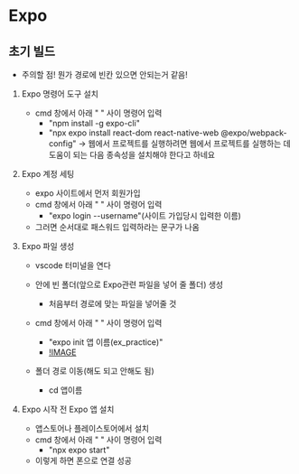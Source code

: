 # Expo

## 초기 빌드

- 주의할 점! 뭔가 경로에 빈칸 있으면 안되는거 같음!

1. Expo 명령어 도구 설치

   - cmd 창에서 아래 " " 사이 명령어 입력
     - "npm install -g expo-cli"
     - "npx expo install react-dom react-native-web @expo/webpack-config"
       -> 웹에서 프로젝트를 실행하려면 웹에서 프로젝트를 실행하는 데 도움이 되는 다음 종속성을 설치해야 한다고 하네요

2. Expo 계정 세팅

   - expo 사이트에서 먼저 회원가입
   - cmd 창에서 아래 " " 사이 명령어 입력
     - "expo login --username"(사이트 가입당시 입력한 이름)
   - 그러면 순서대로 패스워드 입력하라는 문구가 나옴

3. Expo 파일 생성

   - vscode 터미널을 연다
   - 안에 빈 폴더(앞으로 Expo관련 파일을 넣어 줄 폴더) 생성
     - 처음부터 경로에 맞는 파일을 넣어줄 것
   - cmd 창에서 아래 " " 사이 명령어 입력

     - "expo init 앱 이름(ex_practice)"
     - [!IMAGE](./Picture/expo%20init.png)

   - 폴더 경로 이동(해도 되고 안해도 됨)
     - cd 앱이름

4. Expo 시작 전 Expo 앱 설치
   - 앱스토어나 플레이스토어에서 설치
   - cmd 창에서 아래 " " 사이 명령어 입력
     - "npx expo start"
   - 이렇게 하면 폰으로 연결 성공

